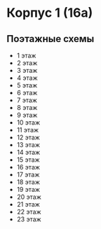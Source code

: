# Корпус 1 (16а)

## Поэтажные схемы
- 1 этаж
- 2 этаж
- 3 этаж
- 4 этаж
- 5 этаж
- 6 этаж
- 7 этаж
- 8 этаж
- 9 этаж
- 10 этаж
- 11 этаж
- 12 этаж
- 13 этаж
- 14 этаж
- 15 этаж
- 16 этаж
- 17 этаж
- 18 этаж
- 19 этаж
- 20 этаж
- 21 этаж
- 22 этаж
- 23 этаж
